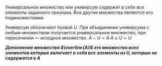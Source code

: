 
Универсальное множество или универсум содержит в себе все элементы заданного признака. Все другие множества являются его подмножествами.

Универсум обозначают буквой $U$. При объединении универсума с любым множеством получается универсальное множество, при пересечении — исходное множество.
$A \cap U = A$
$A \cup U = U$

***Дополнение множества  $\overline{A}$  это множество всех элементов которые включает в себя все элементы из $U$, которые не содержатся в $A$***
